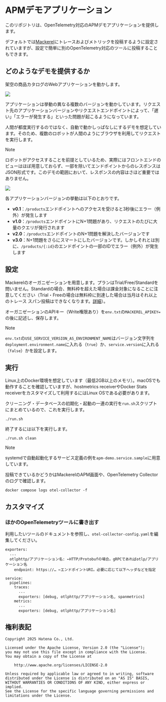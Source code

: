 # APMデモアプリケーション

このリポジトリは、OpenTelemetry対応のAPMデモアプリケーションを提供します。

デフォルトでは[Mackerel](https://ja.mackerel.io)にトレースおよびメトリックを投稿するように設定されていますが、設定で簡単に別のOpenTelemetry対応のツールに投稿することもできます。

## どのようなデモを提供するか

架空の商品カタログのWebアプリケーションを動かします。

![](./siteimage.png)

アプリケーションは挙動の異なる複数のバージョンを動かしています。リクエスト先のアプリケーションバージョンやリクエストエンドポイントによって、「遅い」「エラーが発生する」といった問題が起こるようになっています。

人間が都度実行するのではなく、自動で動かしっぱなしにするデモを想定しています。そのため、複数のロボットが人間のようにブラウザを利用してリクエストを実行します。

> [!NOTE]
> ロボットがアクセスすることを前提としているため、実際にはフロントエンドのビューはほぼ用意しておらず、一部を除いてエンドポイントからのレスポンスはJSON形式です。このデモの範囲において、レスポンスの内容はさほど重要ではありません。

![](./architecture.png)

各アプリケーションバージョンの挙動は以下のとおりです。

- **v0.1**：`/products`エンドポイントへのアクセスを受けると3秒後にエラー（例外）が発生します
- **v1.0**：`/products`エンドポイントにN+1問題があり、リクエストのたびに大量のクエリが発行されます
- **v2.0**：`/products`エンドポイントのN+1問題を解決したバージョンです
- **v3.0**：N+1問題をさらにスマートにしたバージョンです。しかしそれとは別に、`/products/{:id}`のエンドポイントの一部のIDでエラー（例外）が発生します

## 設定

Mackerelのオーガニゼーションを用意します。プランはTrial/Free/Standardを問いません。Standardの場合、無料枠を超えた場合は課金対象になることに注意してください（Trial・Freeの場合は無料枠に到達した場合は当月はそれ以上のトレース スパン投稿はできなくなります。[詳細](https://ja.mackerel.io/pricing)）。

オーガニゼーションのAPIキー（Write権限あり）を`env.txt`の`MACKEREL_APIKEY=`の後に記述し、保存します。

> [!NOTE]
> `env.txt`の`USE_SERVICE_VERSION_AS_ENVIRONMENT_NAME`はバージョン文字列を`deployment.environment.name`に入れる（`true`）か、`service.version`に入れる（`false`）かを設定します。

## 実行

Linux上のDocker環境を想定しています（最低2GB以上のメモリ）。macOSでも動作することを確認していますが、hostmetrics receiverやDocker Stats receiverをカスタマイズして利用するにはLinux OSである必要があります。

クリーニング・データベースの初期化・起動の一連の実行を`run.sh`スクリプトにまとめているので、これを実行します。

```
./run.sh
```

終了するには以下を実行します。

```
./run.sh clean
```

> [!NOTE]
> systemdで自動起動化するサービス定義の例を`apm-demo.service.sample`に用意しています。

投稿できているかどうかはMackerelのAPM画面や、OpenTelemetry Collectorのログで確認します。

```
docker compose logs otel-collector -f
```

## カスタマイズ

### ほかのOpenTelemetryツールに書き出す

利用したいツールのドキュメントを参照し、`otel-collector-config.yaml`を編集してください。

```
exporters:
  ...
  otlphttp/アプリケーション名: ←HTTP/Protobufの場合。gRPCであればotlp/アプリケーション名
    endpoint: https://… ←エンドポイントURI。必要に応じて以下ヘッダなどを指定

service:
  pipelines:
    traces:
      ...
      exporters: [debug, otlphttp/アプリケーション名, spanmetrics]
    metrics:
      ...
      exporters: [debug, otlphttp/アプリケーション名]
```

## 権利表記

```
Copyright 2025 Hatena Co., Ltd.

Licensed under the Apache License, Version 2.0 (the "License");
you may not use this file except in compliance with the License.
You may obtain a copy of the License at

    http://www.apache.org/licenses/LICENSE-2.0

Unless required by applicable law or agreed to in writing, software
distributed under the License is distributed on an "AS IS" BASIS,
WITHOUT WARRANTIES OR CONDITIONS OF ANY KIND, either express or implied.
See the License for the specific language governing permissions and
limitations under the License.
```
